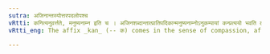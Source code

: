 ```yaml
---
sutra: अजिनान्तस्योत्तरपदलोपश्च
vRtti: कनित्यनुवर्त्तते, मनुष्यनाम्न इति च । अजिनशब्दान्तात्प्रातिपदिकान्मनुष्यनाम्नोऽनुकम्पायां कन्प्रत्ययो भवति तस्य चोत्तरपदलोपः ॥
vRtti_eng: The affix _kan_ (-- क) comes in the sense of compassion, after a man-name ending in अजिन, and this second member is elided before the affix.

---
```

